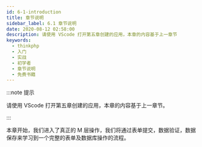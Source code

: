 ```yaml
---
id: 6-1-introduction
title: 章节说明
sidebar_label: 6.1 章节说明
date: 2020-08-12 02:58:00
description: 请使用 VScode 打开第五章创建的应用，本章的内容基于上一章节
keywords:
  - thinkphp
  - 入门
  - 实战
  - 初学者
  - 章节说明
  - 免费书籍
---
```


:::note 提示

请使用 VScode 打开第五章创建的应用，本章的内容基于上一章节。

:::

本章开始，我们进入了真正的 M 层操作，我们将通过表单提交，数据验证，数据保存来学习到一个完整的表单及数据库操作的流程。

